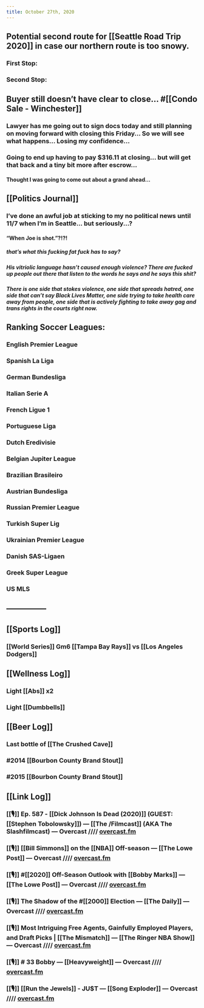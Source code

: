 ```yaml
---
title: October 27th, 2020
---
```


## Potential second route for [[Seattle Road Trip 2020]] in case our northern route is too snowy.
### First Stop:

### Second Stop:

## Buyer still doesn’t have clear to close... #[[Condo Sale - Winchester]]
### Lawyer has me going out to sign docs today and still planning on moving forward with closing this Friday... So we will see what happens... Losing my confidence...

### Going to end up having to pay $316.11 at closing... but will get that back and a tiny bit more after escrow... 
#### Thought I was going to come out about a grand ahead...

## [[Politics Journal]]
### I’ve done an awful job at sticking to my no political news until 11/7 when I’m in Seattle... but seriously...?
#### “When Joe is shot.”?!?!
##### that’s what this fucking fat fuck has to say?

##### His vitriolic language hasn’t caused enough violence? There are fucked up people out there that listen to the words he says and he says this shit?

##### There is one side that stokes violence, one side that spreads hatred, one side that can’t say Black Lives Matter, one side trying to take health care away from people, one side that is actively fighting to take away gag and trans rights in the courts right now. 

## Ranking Soccer Leagues:
### English Premier League

### Spanish La Liga

### German Bundesliga

### Italian Serie A

### French Ligue 1

### Portuguese Liga

### Dutch Eredivisie

### Belgian Jupiter League

### Brazilian Brasileiro

### Austrian Bundesliga

### Russian Premier League

### Turkish Super Lig

### Ukrainian Premier League

### Danish SAS-Ligaen

### Greek Super League

### US MLS

## 

## —————

## [[Sports Log]]
### [[World Series]] Gm6 [[Tampa Bay Rays]] vs [[Los Angeles Dodgers]]

## [[Wellness Log]]
### Light [[Abs]] x2

### Light [[Dumbbells]]

## [[Beer Log]]
### Last bottle of [[The Crushed Cave]]

### #2014 [[Bourbon County Brand Stout]]

### #2015 [[Bourbon County Brand Stout]]

## [[Link Log]]
### [[🎙]] Ep. 587 - [[Dick Johnson Is Dead (2020)]] (GUEST: [[Stephen Tobolowsky]]) — [[The /Filmcast]] (AKA The Slashfilmcast) — Overcast //// [overcast.fm](https://overcast.fm/+PsCy7wxG4)

### [[🎙]] [[Bill Simmons]] on the [[NBA]] Off-season — [[The Lowe Post]] — Overcast //// [overcast.fm](https://overcast.fm/+d1tgXuaMw)

### [[🎙]] #[[2020]] Off-Season Outlook with [[Bobby Marks]] — [[The Lowe Post]] — Overcast //// [overcast.fm](https://overcast.fm/+d1tjA3Ec8)

### [[🎙]] The Shadow of the #[[2000]] Election — [[The Daily]] — Overcast //// [overcast.fm](https://overcast.fm/+LHyc5BKDg)

### [[🎙]] Most Intriguing Free Agents, Gainfully Employed Players, and Draft Picks | [[The Mismatch]] — [[The Ringer NBA Show]] — Overcast //// [overcast.fm](https://overcast.fm/+GgJCs4fGs)

### [[🎙]] # 33 Bobby — [[Heavyweight]] — Overcast //// [overcast.fm](https://overcast.fm/+HKaf-OHqA)

### [[🎙]] [[Run the Jewels]] - JU$T — [[Song Exploder]] — Overcast //// [overcast.fm](https://overcast.fm/+EwEwCA8RE)

